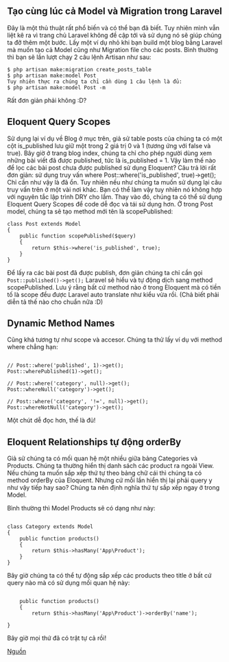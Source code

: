 ## Tạo cùng lúc cả Model và Migration trong Laravel
Đây là một thủ thuật rất phổ biến và có thể bạn đã biết. Tuy nhiên mình vẫn liệt kê ra vì trang chủ Laravel không đề cập tới và sử dụng nó sẽ giúp chúng ta đỡ thêm một bước. Lấy một ví dụ nhỏ khi bạn build một blog bằng Laravel mà muốn tạo cả Model cũng như Migration file cho các posts. Bình thường thì bạn sẽ lần lượt chạy 2 câu lệnh Artisan như sau:
```
$ php artisan make:migration create_posts_table
$ php artisan make:model Post
Tuy nhiên thực ra chúng ta chỉ cần dùng 1 câu lệnh là đủ:
$ php artisan make:model Post -m
```
Rất đơn giản phải không :D?

## Eloquent Query Scopes

Sử dụng lại ví dụ về Blog ở mục trên, giả sử table posts của chúng ta có một cột is_published lưu giữ một trong 2 giá trị 0 và 1 (tương ứng với false và true). Bây giờ ở trang blog index, chúng ta chỉ cho phép người dùng xem những bài viết đã được published, tức là is_published = 1. Vậy làm thế nào để lọc các bài post chưa được published sử dụng Eloquent? Câu trả lời rất đơn giản: sử dụng truy vấn where
Post::where('is_published', true)->get();
Chỉ cần như vậy là đã ổn. Tuy nhiên nếu như chúng ta muốn sử dụng lại câu truy vấn trên ở một vài nơi khác. Bạn có thể làm vậy tuy nhiên nó không hợp với nguyên tắc lập trình DRY cho lắm. Thay vào đó, chúng ta có thể sử dụng Eloquent Query Scopes để code dễ đọc và tái sử dụng hơn. Ở trong Post model, chúng ta sẽ tạo method mới tên là scopePublished:

```
class Post extends Model
{
    public function scopePublished($query)
    {
        return $this->where('is_published', true);
    }
}
```
Để lấy ra các bài post đã được publish, đơn giản chúng ta chỉ cần gọi
`Post::published()->get();`
Laravel sẽ hiểu và tự động dịch sang method scopePublished. Lưu ý rằng bất cứ method nào ở trong Eloquent mà có tiền tố là scope đều được Laravel auto translate như kiểu vừa rồi. (Chả biết phải diễn tả thế nào cho chuẩn nữa :D) 

## Dynamic Method Names
Cũng khá tương tự như scope và accesor. Chúng ta thử lấy ví dụ với method where chẳng hạn:
```

// Post::where('published', 1)->get();
Post::wherePublished(1)->get();

// Post::where('category', null)->get();
Post::whereNull('category')->get();

// Post::where('category', '!=', null)->get();
Post::whereNotNull('category')->get();
```

Một chút dễ đọc hơn, thế là đủ!

## Eloquent Relationships tự động orderBy
Giả sử chúng ta có mối quan hệ một nhiều giữa bảng Categories và Products. Chúng ta thường hiển thị danh sách các product ra ngoài View. Nếu chúng ta muốn sắp xếp thứ tự theo bảng chữ cái thì chúng ta có method orderBy của Eloquent. Nhưng cứ mỗi lần hiển thị lại phải query y như vậy tiếp hay sao? Chúng ta nên định nghĩa thứ tự sắp xếp ngay ở trong Model.

Bình thường thì Model Products sẽ có dạng như này:
```

class Category extends Model
{
    public function products()
    {
        return $this->hasMany('App\Product');
    }
}
```
Bây giờ chúng ta có thể tự động sắp xếp các products theo title ở bất cứ query nào mà có sử dụng mối quan hệ này:
```

    public function products()
    {
        return $this->hasMany('App\Product')->orderBy('name');
```
    }
Bây giờ mọi thứ đã có trật tự cả rồi!

[Nguồn](https://kipalog.com/posts/Thu-thuat-Eloquent-trong-Laravel)